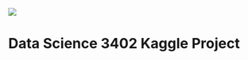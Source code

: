 ![](https://github.com/UTA-DataScience/ProjectTempate/blob/main/UTA-DataScience-Logo.png)
# Data Science 3402 Kaggle Project
